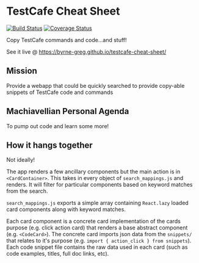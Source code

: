 # TestCafe Cheat Sheet

[![Build Status](https://travis-ci.org/byrne-greg/GIPA.svg?branch=master)](https://travis-ci.org/byrne-greg/testcafe-cheat-sheet)
[![Coverage Status](https://coveralls.io/repos/github/byrne-greg/testcafe-cheat-sheet/badge.svg?branch=master)](https://coveralls.io/github/byrne-greg/testcafe-cheat-sheet?branch=master)

Copy TestCafe commands and code...and stuff!

See it live @ https://byrne-greg.github.io/testcafe-cheat-sheet/

## Mission
Provide a webapp that could be quickly searched to provide copy-able snippets of TestCafe code and commands

## Machiavellian Personal Agenda
To pump out code and learn some more!

## How it hangs together
Not ideally!

The app renders a few ancillary components but the main action is in `<CardContainer>`. This takes in every object of `search_mappings.js` and renders. It will filter for particular components based on keyword matches from the search.

`search_mappings.js` exports a simple array containing `React.lazy` loaded card components along with keyword matches.

Each card component is a concrete card implementation of the cards purpose (e.g. click action card) that renders a base abstract component (e.g. `<CodeCard>`).  The concrete card imports json data from the `snippets/` that relates to it's purpose (e.g. `import { action_click } from snippets`). Each code snippet file contains the raw data used in each card (such as code examples, titles, full doc links, etc).